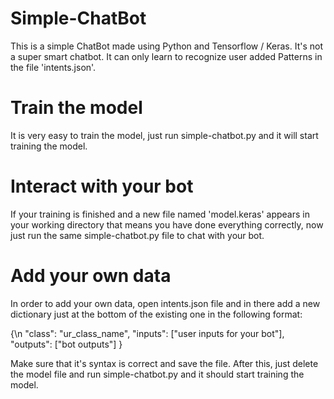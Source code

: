 # Simple-ChatBot

This is a simple ChatBot made using Python and Tensorflow / Keras.
It's not a super smart chatbot. It can only learn to recognize user added Patterns in the file 'intents.json'.

# Train the model
It is very easy to train the model, just run simple-chatbot.py and it will start training the model.

# Interact with your bot
If your training is finished and a new file named 'model.keras' appears in your working directory that means 
you have done everything correctly, now just run the same simple-chatbot.py file to chat with your bot.

# Add your own data
In order to add your own data, open intents.json file and in there add a new dictionary just at the bottom of the existing one in the following format:

{\n
  "class": "ur_class_name",
  "inputs": ["user inputs for your bot"],
  "outputs": ["bot outputs"]
}

Make sure that it's syntax is correct and save the file.
After this, just delete the model file and run simple-chatbot.py and it should start training the model.
